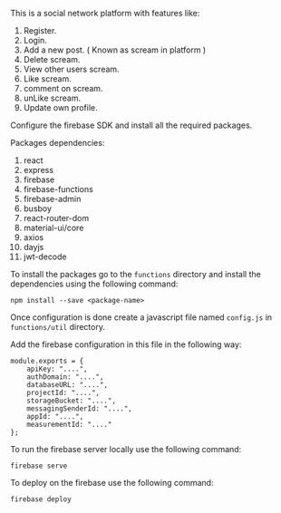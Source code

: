 This is a social network platform with features like:

1. Register.
2. Login.
3. Add a new post. ( Known as scream in platform )
4. Delete scream.
5. View other users scream.
6. Like scream.
7. comment on scream.
8. unLike scream.
9. Update own profile.


Configure the firebase SDK and install all the required packages.

Packages dependencies:

1. react
2. express
3. firebase
4. firebase-functions
5. firebase-admin
6. busboy
7. react-router-dom
8. material-ui/core
9. axios
10. dayjs
11. jwt-decode

To install the packages go to the `functions` directory and install the dependencies using the following command:

`npm install --save <package-name>`

Once configuration is done create a javascript file named `config.js` in `functions/util` directory. 

Add the firebase configuration in this file in the following way:

```
module.exports = {
    apiKey: "....",
    authDomain: "....",
    databaseURL: "....",
    projectId: "....",
    storageBucket: "....",
    messagingSenderId: "....",
    appId: "....",
    measurementId: "...."
};
```

To run the firebase server locally use the following command:

```
firebase serve
```

To deploy on the firebase use the following command:

```
firebase deploy
```